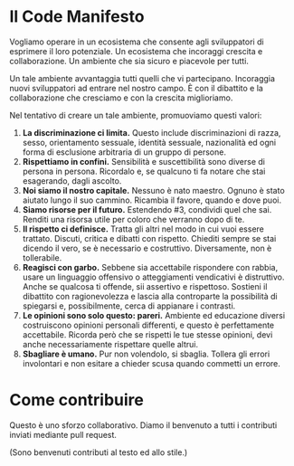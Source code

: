 Il Code Manifesto
==================

Vogliamo operare in un ecosistema che consente agli sviluppatori di esprimere il loro potenziale. Un ecosistema che incoraggi crescita e collaborazione. Un ambiente che sia sicuro e piacevole per tutti.

Un tale ambiente avvantaggia tutti quelli che vi partecipano. Incoraggia nuovi sviluppatori ad entrare nel nostro campo. È con il dibattito e la collaborazione che cresciamo e con la crescita miglioriamo.

Nel tentativo di creare un tale ambiente, promuoviamo questi valori:

1. **La discriminazione ci limita.** Questo include discriminazioni di razza, sesso, orientamento sessuale, identità sessuale, nazionalità ed ogni forma di esclusione arbitraria di un gruppo di persone.
2. **Rispettiamo in confini.** Sensibilità e suscettibilità sono diverse di persona in persona. Ricordalo e, se qualcuno ti fa notare che stai esagerando, dagli ascolto.
3. **Noi siamo il nostro capitale.** Nessuno è nato maestro. Ognuno è stato aiutato lungo il suo cammino. Ricambia il favore, quando e dove puoi.
4. **Siamo risorse per il futuro.** Estendendo #3, condividi quel che sai. Renditi una risorsa utile per coloro che verranno dopo di te.
5. **Il rispetto ci definisce.** Tratta gli altri nel modo in cui vuoi essere trattato. Discuti, critica e dibatti con rispetto. Chiediti sempre se stai dicendo il vero, se è necessario e costruttivo. Diversamente, non è tollerabile.
6. **Reagisci con garbo.** Sebbene sia accettabile rispondere con rabbia, usare un linguaggio offensivo o atteggiamenti vendicativi è distruttivo. Anche se qualcosa ti offende, sii assertivo e rispettoso. Sostieni il dibattito con ragionevolezza e lascia alla controparte la possibilità di spiegarsi e, possibilmente, cerca di appianare i contrasti.
7. **Le opinioni sono solo questo: pareri.** Ambiente ed educazione diversi costruiscono opinioni personali differenti, e questo è perfettamente accettabile. Ricorda però che se rispetti le tue stesse opinioni, devi anche necessariamente rispettare quelle altrui.
8. **Sbagliare è umano.** Pur non volendolo, si sbaglia. Tollera gli errori involontari e non esitare a chieder scusa quando commetti un errore.

Come contribuire
================

Questo è uno sforzo collaborativo. Diamo il benvenuto a tutti i contributi inviati mediante pull request.

(Sono benvenuti contributi al testo ed allo stile.)
